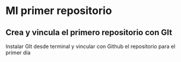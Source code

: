 # MI primer repositorio

## Crea y vincula el primero repositorio con GIt

Instalar GIt desde terminal y vincular con Github el repositorio para el primer día